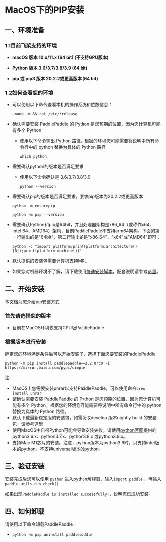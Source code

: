 # MacOS下的PIP安装

## 一、环境准备

### 1.1目前飞桨支持的环境

* **macOS 版本 10.x/11.x (64 bit) (不支持GPU版本)**

* **Python 版本 3.6/3.7/3.8/3.9 (64 bit)**

* **pip 或 pip3 版本 20.2.2或更高版本 (64 bit)**


### 1.2如何查看您的环境

* 可以使用以下命令查看本机的操作系统和位数信息：

  ```
  uname -m && cat /etc/*release
  ```



* 确认需要安装 PaddlePaddle 的 Python 是您预期的位置，因为您计算机可能有多个 Python

  * 使用以下命令输出 Python 路径，根据的环境您可能需要将说明中所有命令行中的 python 替换为具体的 Python 路径

    ```
    which python
    ```



* 需要确认python的版本是否满足要求

  * 使用以下命令确认是 3.6/3.7/3.8/3.9

    ```
    python --version
    ```

* 需要确认pip的版本是否满足要求，要求pip版本为20.2.2或更高版本


    ```
    python -m ensurepip
    ```

    ```
    python -m pip --version
    ```



* 需要确认Python和pip是64bit，并且处理器架构是x86_64（或称作x64、Intel 64、AMD64）架构，目前PaddlePaddle不支持arm64架构。下面的第一行输出的是"64bit"，第二行输出的是"x86_64"、"x64"或"AMD64"即可：

    ```
    python -c "import platform;print(platform.architecture()[0]);print(platform.machine())"
    ```



* 默认提供的安装包需要计算机支持MKL

* 如果您对机器环境不了解，请下载使用[快速安装脚本](https://fast-install.bj.bcebos.com/fast_install.sh)，配套说明请参考[这里](https://github.com/PaddlePaddle/FluidDoc/tree/develop/doc/fluid/install/install_script.md)。



## 二、开始安装

本文档为您介绍pip安装方式

### 首先请选择您的版本

* 目前在MacOS环境仅支持CPU版PaddlePaddle


### 根据版本进行安装

确定您的环境满足条件后可以开始安装了，选择下面您要安装的PaddlePaddle


  ```
  python -m pip install paddlepaddle==2.2.0rc0 -i https://mirror.baidu.com/pypi/simple
  ```


注:
* MacOS上您需要安装unrar以支持PaddlePaddle，可以使用命令`brew install unrar`
* 请确认需要安装 PaddlePaddle 的 Python 是您预期的位置，因为您计算机可能有多个 Python。根据您的环境您可能需要将说明中所有命令行中的 python 替换为具体的 Python 路径。
* 默认下载最新稳定版的安装包，如需获取develop 版本nightly build 的安装包，请参考[这里](https://www.paddlepaddle.org.cn/install/quick/zh/1.8.5-windows-pip)
* 使用MacOS中自带Python可能会导致安装失败。请使用[python官网](https://www.python.org/downloads/mac-osx/)提供的python3.6.x、python3.7.x、python3.8.x 或python3.9.x。
* 支持Mac M1芯片的安装。注意，python版本为python3.9时，只支持intel版本的python，不支持universal版本的python。

## **三、验证安装**

安装完成后您可以使用 `python` 进入python解释器，输入`import paddle` ，再输入
 `paddle.utils.run_check()`

如果出现`PaddlePaddle is installed successfully!`，说明您已成功安装。

## **四、如何卸载**

请使用以下命令卸载PaddlePaddle：

* `python -m pip uninstall paddlepaddle`
